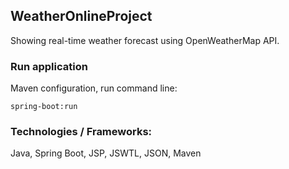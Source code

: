 ## WeatherOnlineProject

Showing real-time weather forecast using OpenWeatherMap API.

### Run application

Maven configuration, run command line:

```
spring-boot:run
```

### Technologies / Frameworks: 

Java,  Spring Boot, JSP, JSWTL, JSON, Maven



